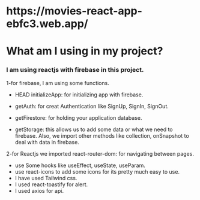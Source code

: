 <h1>https://movies-react-app-ebfc3.web.app/</h1>

<h1>What am I using in my project?</h1>

<h3>I am using reactjs with firebase in this project.</h3>


1-for firebase, I am using some functions.
- HEAD initializeApp: for initializing app with firebase.

- getAuth: for creat Authentication like SignUp, SignIn, SignOut.
- getFirestore: for holding your application database.
- getStorage: this allows us to add some data or what we need to firebase.
Also, we import other methods like collection, onSnapshot to deal with data in firebase.

2-for Reactjs
  we imported react-router-dom: for navigating between pages.

- use Some hooks like useEffect, useState, useParam.
- use react-icons to add some icons for its pretty much easy to use.
- I have used Tailwind css.
- I used react-toastify for alert.
- I used axios for api.
